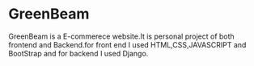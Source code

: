 # GreenBeam

GreenBeam is a E-commerece website.It is personal project of both frontend and Backend.for front end I used HTML,CSS,JAVASCRIPT and BootStrap and for backend I used Django.

<!-- The link for the Hosted website is - " http://vishwaspoojary.pythonanywhere.com/ " -->
